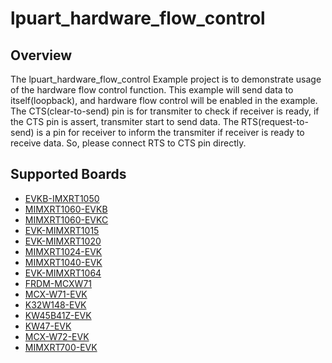# lpuart_hardware_flow_control

## Overview
The lpuart_hardware_flow_control Example project is to demonstrate usage of the hardware flow control function.
This example will send data to itself(loopback), and hardware flow control will be enabled in the example.
The CTS(clear-to-send) pin is for transmiter to check if receiver is ready, if the CTS pin is assert, transmiter start
to send data. The RTS(request-to-send) is a pin for receiver to inform the transmiter if receiver is ready to receive
data. So, please connect RTS to CTS pin directly.

## Supported Boards
- [EVKB-IMXRT1050](../../../_boards/evkbimxrt1050/driver_examples/lpuart/hardware_flow_control/example_board_readme.md)
- [MIMXRT1060-EVKB](../../../_boards/evkbmimxrt1060/driver_examples/lpuart/hardware_flow_control/example_board_readme.md)
- [MIMXRT1060-EVKC](../../../_boards/evkcmimxrt1060/driver_examples/lpuart/hardware_flow_control/example_board_readme.md)
- [EVK-MIMXRT1015](../../../_boards/evkmimxrt1015/driver_examples/lpuart/hardware_flow_control/example_board_readme.md)
- [EVK-MIMXRT1020](../../../_boards/evkmimxrt1020/driver_examples/lpuart/hardware_flow_control/example_board_readme.md)
- [MIMXRT1024-EVK](../../../_boards/evkmimxrt1024/driver_examples/lpuart/hardware_flow_control/example_board_readme.md)
- [MIMXRT1040-EVK](../../../_boards/evkmimxrt1040/driver_examples/lpuart/hardware_flow_control/example_board_readme.md)
- [EVK-MIMXRT1064](../../../_boards/evkmimxrt1064/driver_examples/lpuart/hardware_flow_control/example_board_readme.md)
- [FRDM-MCXW71](../../../_boards/frdmmcxw71/driver_examples/lpuart/hardware_flow_control/example_board_readme.md)
- [MCX-W71-EVK](../../../_boards/mcxw71evk/driver_examples/lpuart/hardware_flow_control/example_board_readme.md)
- [K32W148-EVK](../../../_boards/k32w148evk/driver_examples/lpuart/hardware_flow_control/example_board_readme.md)
- [KW45B41Z-EVK](../../../_boards/kw45b41zevk/driver_examples/lpuart/hardware_flow_control/example_board_readme.md)
- [KW47-EVK](../../../_boards/kw47evk/driver_examples/lpuart/hardware_flow_control/example_board_readme.md)
- [MCX-W72-EVK](../../../_boards/mcxw72evk/driver_examples/lpuart/hardware_flow_control/example_board_readme.md)
- [MIMXRT700-EVK](../../../_boards/mimxrt700evk/driver_examples/lpuart/hardware_flow_control/example_board_readme.md)
